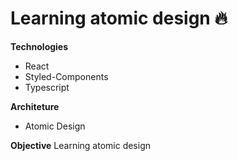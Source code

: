 # Learning atomic design 🔥

**Technologies**
- React
- Styled-Components
- Typescript

**Architeture**
- Atomic Design

**Objective**
Learning atomic design

